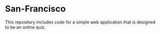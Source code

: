 # San-Francisco
This repository includes code for a simple web application that is designed to be an online quiz.
